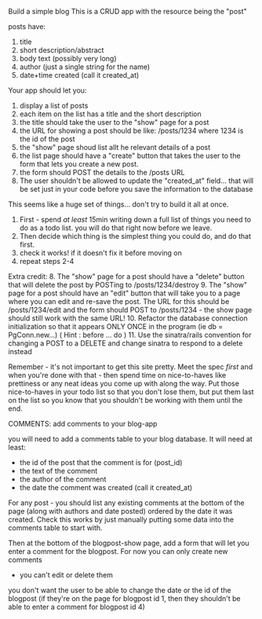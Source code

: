 Build a simple blog
This is a CRUD app with the resource being the "post"

posts have:
1) title
2) short description/abstract
3) body text (possibly very long)
4) author (just a single string for the name)
5) date+time created (call it created_at)


Your app should let you:
1. display a list of posts
2. each item on the list has a title and the short description
3. the title should take the user to the "show" page for a post
4. the URL for showing a post should be like: /posts/1234
where 1234 is the id of the post
5. the "show" page shoud list allt he relevant details of a post
6. the list page should have a "create" button that takes the user to the
form that lets you create a new post. 
7. the form should POST the details to the /posts URL
8. The user shouldn't be allowed to update the "created_at" field... that will be
set just in your code before you save the information to the database

This seems like a huge set of things... don't try to build it all at once.
1) First - spend *at least* 15min writing down a full list of things you need to do as a todo list. you will do that right now before we leave.
2) Then decide which thing is the simplest thing you could do, and do that first.
3) check it works! if it doesn't fix it before moving on
4) repeat steps 2-4


Extra credit:
8. The "show" page for a post should have a "delete" button that will delete the post by POSTing to /posts/1234/destroy
9. The "show" page for a post should have an "edit" button that will take you to a page where you can edit and re-save the post. The URL for this should be /posts/1234/edit and the form should POST to /posts/1234 - the show page should still work with the same URL!
10. Refactor the database connection initialization so that it appears ONLY ONCE in the program (ie db = PgConn.new...)  ( Hint : before ... do )
11. Use the sinatra/rails convention for changing a POST to a DELETE and change sinatra to respond to a delete instead



Remember - it's not important to get this site pretty. 
Meet the spec *first* and when you're done with that - then spend time on
nice-to-haves like prettiness or any neat ideas you come up with along the
way.
Put those nice-to-haves in your todo list so that you don't lose them, but
put them last on the list so you know that you shouldn't be working with
them until the end.



COMMENTS:
add comments to your blog-app

  you will need to add a comments table to your blog database.
  It will need at least:
  - the id of the post that the comment is for (post_id)
  - the text of the comment
  - the author of the comment
  - the date the comment was created (call it created_at)

  For any post - you should list any existing comments at the bottom of
  the page (along with authors and date posted) ordered by the date it was
  created.
  Check this works by just manually putting some data into the comments
  table to start with.

  Then at the bottom of the blogpost-show page, add a form that will let you
  enter a comment for the blogpost. For now you can only create new comments
  - you can't edit or delete them


  you don't want the user to be able to change the date or the id of the
  blogpost (if they're on the page for blogpost id 1, then they shouldn't be
  able to enter a comment for blogpost id 4)
